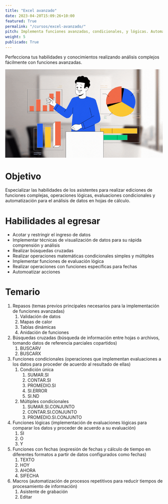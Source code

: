 ```yaml
---
title: "Excel avanzado"
date: 2023-04-20T15:09:26+10:00
featured: True
permalink: "/cursos/excel-avanzado/"
pitch: Implementa funciones avanzadas, condicionales, y lógicas. Automatiza tareas repetitivas, ys oluciona problemas de análisis e innova previendo oportunidades de mejora
weight: 5
publicado: True
---
```


Perfecciona tus habilidades y conocimientos realizando análisis complejos fácilmente con funciones avanzadas.

![Portada de Excel avanzado](/images/cursos/excel-avanzado.gif)

# Objetivo

Especializar las habilidades de los asistentes para realizar ediciones de funciones complejas, operaciones lógicas, evaluaciones condicionales y automatización para el análisis de datos en hojas de cálculo.

# Habilidades al egresar

- Acotar y restringir el ingreso de datos
- Implementar técnicas de visualización de datos para su rápida comprensión y análisis
- Realizar búsquedas cruzadas
- Realizar operaciones matemáticas condicionales simples y múltiples
- Implementar funciones de evaluación lógica
- Realizar operaciones con funciones específicas para fechas
- Automoatizar acciones

# Temario

1. Repasos (temas previos principales necesarios para la implementación de funciones avanzadas)
    1. Validación de datos
    1. Mapas de calor
    1. Tablas dinámicas
    1. Anidación de funciones
1. Búsquedas cruzadas (búsqueda de información entre hojas o archivos, tomando datos de referencia parciales copartidos)
    1. BUSCARV
    1. BUSCARX
1. Funciones condicionales (operaciones que implementan evaluaciones a los datos para proceder de acuerdo al resultado de ellas)
    1. Condición única
        1. SUMAR.SI
        1. CONTAR.SI
        1. PROMEDIO.SI
        1. SI.ERROR
        1. SI.ND
    1. Múltiples condicionales
        1. SUMAR.SI.CONJUNTO
        1. CONTAR.SI.CONJUNTO
        1. PROMEDIO.SI.CONJUNTO
1. Funciones lógicas (implementación de evaluaciones lógicas para comparar los datos y proceder de acuerdo a su evaluación)
    1. SI
    1. O
    1. Y
1. Funciones con fechas (expresión de fechas y cálculo de tiempo en diferentes formatos a partir de datos configurados como fechas)
    1. TEXTO
    1. HOY
    1. AHORA
    1. SIFECHA
1. Macros (automatización de procesos repetitivos para reducir tiempos de procesamiento de información)
    1. Asistente de grabación
    1. Editar
